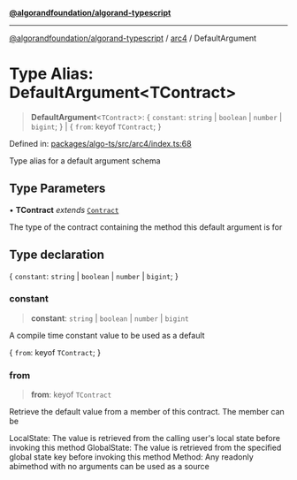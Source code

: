 [**@algorandfoundation/algorand-typescript**](../../README.md)

***

[@algorandfoundation/algorand-typescript](../../README.md) / [arc4](../README.md) / DefaultArgument

# Type Alias: DefaultArgument\<TContract\>

> **DefaultArgument**\<`TContract`\>: \{ `constant`: `string` \| `boolean` \| `number` \| `bigint`; \} \| \{ `from`: keyof `TContract`; \}

Defined in: [packages/algo-ts/src/arc4/index.ts:68](https://github.com/algorandfoundation/puya-ts/blob/main/packages/algo-ts/src/arc4/index.ts#L68)

Type alias for a default argument schema

## Type Parameters

• **TContract** *extends* [`Contract`](../classes/Contract.md)

The type of the contract containing the method this default argument is for

## Type declaration

\{ `constant`: `string` \| `boolean` \| `number` \| `bigint`; \}

### constant

> **constant**: `string` \| `boolean` \| `number` \| `bigint`

A compile time constant value to be used as a default

\{ `from`: keyof `TContract`; \}

### from

> **from**: keyof `TContract`

Retrieve the default value from a member of this contract. The member can be

LocalState: The value is retrieved from the calling user's local state before invoking this method
GlobalState: The value is retrieved from the specified global state key before invoking this method
Method: Any readonly abimethod with no arguments can be used as a source
